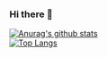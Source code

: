 ### Hi there 👋
[![Anurag's github stats](https://github-readme-stats.vercel.app/api?username=hanghoo&theme=dark)](https://github.com/hanghoo/github-readme-stats)  
[![Top Langs](https://github-readme-stats.vercel.app/api/top-langs/?username=hanghoo&layout=compact&theme=dark)](https://github.com/hanghoo/github-readme-stats)
<!--
**hanghoo/hanghoo** is a ✨ _special_ ✨ repository because its `README.md` (this file) appears on your GitHub profile.

Here are some ideas to get you started:

- 🔭 I’m currently working on ...
- 🌱 I’m currently learning ...
- 👯 I’m looking to collaborate on ...
- 🤔 I’m looking for help with ...
- 💬 Ask me about ...
- 📫 How to reach me: ...
- 😄 Pronouns: ...
- ⚡ Fun fact: ...
-->
